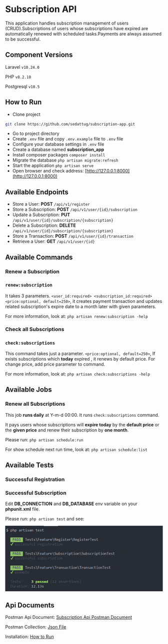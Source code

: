 # Subscription API

This application handles subscription management of users (CRUD).Subscriptions of users whose subscriptions have expired are automatically renewed with scheduled tasks.Payments are always assumed to be successful.

## Component Versions

Laravel `v10.24.0`

PHP `v8.2.10`

Postgresql `v10.5`

## How to Run
- Clone project 

```bash
git clone https://github.com/sedattug/subscription-app.git
```
- Go to project directory
- Create `.env` file and copy `.env.example` file to `.env` file
- Configure your database settings in `.env` file
- Create a database named **subscription_app**
- Install composer packages  `composer install`
- Migrate the database `php artisan migrate:refresh`
- Start the application `php artisan serve`
- Open browser and check address: [http://127.0.0.1:8000](http://127.0.0.1:8000)
## Available Endpoints

- Store a User: **POST** `/api/v1/register`
- Store a Subscription: **POST** `/api/v1/user/{id}/subscription`
- Update a Subscription: **PUT** `/api/v1/user/{id}/subscription/{subscription}`
- Delete a Subscription: **DELETE** `/api/v1/user/{id}/subscription/{subscription}`
- Store a Transaction: **POST** `/api/v1/user/{id}/transaction`
- Retrieve a User: **GET** `/api/v1/user/{id}`

## Available Commands

### Renew a Subscription

### `renew:subscription`

It takes 3 parameters. `<user_id:required> <subscription_id:required> <price:optional, default=250>`, it creates payment transaction and updates related subscription's expire date to a month later with given parameters.

For more information, look at: `php artisan renew:subscription -help`

### Check all Subscriptions

### `check:subscriptions`

This command takes just a parameter. `<price:optional, default=250>`, If exists subscriptions which **today** expired , it renews by default price. For change price, add price parameter to command.

For more information, look at: `php artisan check:subscriptions -help`

## Available Jobs

### Renew all Subscriptions

This job **runs daily** at Y-m-d 00:00. It runs `check:subscriptions` command.

It pays users whose subscriptions will **expire today** by the **default price** or the **given price** and renew their subscription by **one month**.

Please run: `php artisan schedule:run`

For show schedule next run time, look at: `php artisan schedule:list`

## Available Tests

### Successful Registration

### Successful Subscription

Edit **DB_CONNECTION** and **DB_DATABASE** env variable on your **phpunit.xml** file.

Please run: `php artisan test` and see:

![Alt text](/public/images/unit-test-1.png "Unit-Test-1")

## Api Documents

Postman Api Document: [Subscription Api Postman Document](https://documenter.getpostman.com/view/3979201/2s9YJZ345u)

Postman Collection: [Json File](https://api.postman.com/collections/3979201-ed2d8eff-d0e7-4aaf-b5dc-ce63ce3109d8?access_key=PMAT-01HBBB5BFJS108QCVGHQPXZ3AY)

Installation: [How to Run](https://github.com/sedattug/subscription-app#how-to-run)

 
